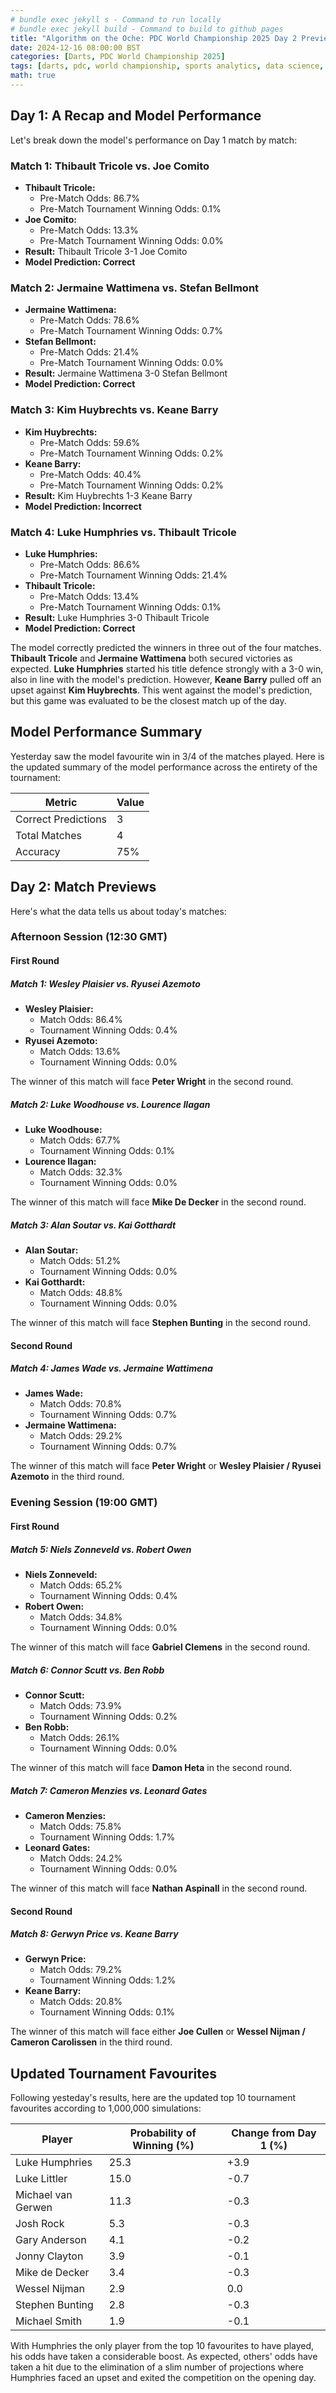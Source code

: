 ```yaml
---
# bundle exec jekyll s - Command to run locally
# bundle exec jekyll build - Command to build to github pages
title: "Algorithm on the Oche: PDC World Championship 2025 Day 2 Preview"
date: 2024-12-16 08:00:00 BST
categories: [Darts, PDC World Championship 2025]
tags: [darts, pdc, world championship, sports analytics, data science, statistics, python, pandas, numpy, web scraping, data collection, elo rating, machine learning, predictive modeling, monte carlo simulation, tournament simulation, probability analysis, match odds, player rankings, data visualization, sports prediction, oche, ally pally, data-driven insights, statistical modeling]
math: true
---
```


## Day 1: A Recap and Model Performance

Let's break down the model's performance on Day 1 match by match:

### Match 1: Thibault Tricole vs. Joe Comito

*   **Thibault Tricole:**
    *   Pre-Match Odds: 86.7%
    *   Pre-Match Tournament Winning Odds: 0.1%
*   **Joe Comito:**
    *   Pre-Match Odds: 13.3%
    *   Pre-Match Tournament Winning Odds: 0.0%
*   **Result:** Thibault Tricole 3-1 Joe Comito
*   **Model Prediction: Correct**

### Match 2: Jermaine Wattimena vs. Stefan Bellmont

*   **Jermaine Wattimena:**
    *   Pre-Match Odds: 78.6%
    *   Pre-Match Tournament Winning Odds: 0.7%
*   **Stefan Bellmont:**
    *   Pre-Match Odds: 21.4%
    *   Pre-Match Tournament Winning Odds: 0.0%
*   **Result:** Jermaine Wattimena 3-0 Stefan Bellmont
*   **Model Prediction: Correct**

### Match 3: Kim Huybrechts vs. Keane Barry

*   **Kim Huybrechts:**
    *   Pre-Match Odds: 59.6%
    *   Pre-Match Tournament Winning Odds: 0.2%
*   **Keane Barry:**
    *   Pre-Match Odds: 40.4%
    *   Pre-Match Tournament Winning Odds: 0.2%
*   **Result:** Kim Huybrechts 1-3 Keane Barry
*   **Model Prediction: Incorrect**

### Match 4: Luke Humphries vs. Thibault Tricole

*   **Luke Humphries:**
    *   Pre-Match Odds: 86.6%
    *   Pre-Match Tournament Winning Odds: 21.4%
*   **Thibault Tricole:**
    *   Pre-Match Odds: 13.4%
    *   Pre-Match Tournament Winning Odds: 0.1%
*   **Result:** Luke Humphries 3-0 Thibault Tricole
*   **Model Prediction: Correct**

The model correctly predicted the winners in three out of the four matches. **Thibault Tricole** and **Jermaine Wattimena** both secured victories as expected. **Luke Humphries** started his title defence strongly with a 3-0 win, also in line with the model's prediction. However, **Keane Barry** pulled off an upset against **Kim Huybrechts**. This went against the model's prediction, but this game was evaluated to be the closest match up of the day.

## Model Performance Summary

Yesterday saw the model favourite win in 3/4 of the matches played. Here is the updated summary of the model performance across the entirety of the tournament:

| Metric          | Value |
| --------------- | ----- |
| Correct Predictions | 3     |
| Total Matches   | 4     |
| Accuracy        | 75%   |

## Day 2: Match Previews

Here's what the data tells us about today's matches:

### Afternoon Session (12:30 GMT)

#### First Round

##### Match 1: Wesley Plaisier vs. Ryusei Azemoto

*   **Wesley Plaisier:**
    *   Match Odds: 86.4%
    *   Tournament Winning Odds: 0.4%
*   **Ryusei Azemoto:**
    *   Match Odds: 13.6%
    *   Tournament Winning Odds: 0.0%

The winner of this match will face **Peter Wright** in the second round.

##### Match 2: Luke Woodhouse vs. Lourence Ilagan

*   **Luke Woodhouse:**
    *   Match Odds: 67.7%
    *   Tournament Winning Odds: 0.1%
*   **Lourence Ilagan:**
    *   Match Odds: 32.3%
    *   Tournament Winning Odds: 0.0%

The winner of this match will face **Mike De Decker** in the second round.

##### Match 3: Alan Soutar vs. Kai Gotthardt

*   **Alan Soutar:**
    *   Match Odds: 51.2%
    *   Tournament Winning Odds: 0.0%
*   **Kai Gotthardt:**
    *   Match Odds: 48.8%
    *   Tournament Winning Odds: 0.0%

The winner of this match will face **Stephen Bunting** in the second round.

#### Second Round

##### Match 4: James Wade vs. Jermaine Wattimena

*   **James Wade:**
    *   Match Odds: 70.8%
    *   Tournament Winning Odds: 0.7%
*   **Jermaine Wattimena:**
    *   Match Odds: 29.2%
    *   Tournament Winning Odds: 0.7%

The winner of this match will face **Peter Wright** or **Wesley Plaisier / Ryusei Azemoto** in the third round.

### Evening Session (19:00 GMT)

#### First Round

##### Match 5: Niels Zonneveld vs. Robert Owen

*   **Niels Zonneveld:**
    *   Match Odds: 65.2%
    *   Tournament Winning Odds: 0.4%
*   **Robert Owen:**
    *   Match Odds: 34.8%
    *   Tournament Winning Odds: 0.0%

The winner of this match will face **Gabriel Clemens** in the second round.

##### Match 6: Connor Scutt vs. Ben Robb

*   **Connor Scutt:**
    *   Match Odds: 73.9%
    *   Tournament Winning Odds: 0.2%
*   **Ben Robb:**
    *   Match Odds: 26.1%
    *   Tournament Winning Odds: 0.0%

The winner of this match will face **Damon Heta** in the second round.

##### Match 7: Cameron Menzies vs. Leonard Gates

*   **Cameron Menzies:**
    *   Match Odds: 75.8%
    *   Tournament Winning Odds: 1.7%
*   **Leonard Gates:**
    *   Match Odds: 24.2%
    *   Tournament Winning Odds: 0.0%

The winner of this match will face **Nathan Aspinall** in the second round.

#### Second Round

##### Match 8: Gerwyn Price vs. Keane Barry

*   **Gerwyn Price:**
    *   Match Odds: 79.2%
    *   Tournament Winning Odds: 1.2%
*   **Keane Barry:**
    *   Match Odds: 20.8%
    *   Tournament Winning Odds: 0.1%

The winner of this match will face either **Joe Cullen** or **Wessel Nijman / Cameron Carolissen** in the third round.

## Updated Tournament Favourites

Following yesteday's results, here are the updated top 10 tournament favourites according to 1,000,000 simulations:

| Player                | Probability of Winning (%) | Change from Day 1 (%) |
| --------------------- | -------------------------- |-----------------------|
| Luke Humphries        | 25.3                        | +3.9  |
| Luke Littler          | 15.0                       | -0.7  |
| Michael van Gerwen    | 11.3                       | -0.3  |
| Josh Rock             | 5.3                        | -0.3  |
| Gary Anderson         | 4.1                        | -0.2  |
| Jonny Clayton         | 3.9                        | -0.1  |
| Mike de Decker        | 3.4                        | -0.3  |
| Wessel Nijman         | 2.9                        | 0.0   |
| Stephen Bunting       | 2.8                        | -0.3  |
| Michael Smith         | 1.9                        | -0.1  |

With Humphries the only player from the top 10 favourites to have played, his odds have taken a considerable boost. As expected, others' odds have taken a hit due to the elimination of a slim number of projections where Humphries faced an upset and exited the competition on the opening day.